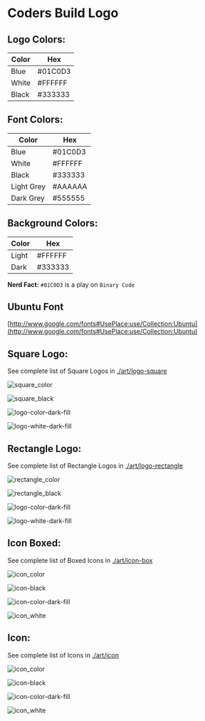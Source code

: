 Coders Build Logo
============

Logo Colors:
---

| Color | Hex     |
|-------|---------|
| Blue  | #01C0D3 |
| White | #FFFFFF |
| Black | #333333 |

Font Colors:
---

| Color       | Hex     |
|-------------|---------|
| Blue        | #01C0D3 |
| White       | #FFFFFF |
| Black       | #333333 |
| Light Grey  | #AAAAAA |
| Dark Grey   | #555555 |

Background Colors:
---

| Color | Hex     |
|-------|---------|
| Light | #FFFFFF |
| Dark  | #333333 |


__Nerd Fact:__ `#01C0D3` is a play on `Binary Code`

Ubuntu Font
---
[http://www.google.com/fonts#UsePlace:use/Collection:Ubuntu](http://www.google.com/fonts#UsePlace:use/Collection:Ubuntu)

Square Logo:
---

See complete list of Square Logos in [./art/logo-square](https://github.com/codersbuild/logo/tree/master/art/logo-square)

![square_color](https://raw.githubusercontent.com/codersbuild/logo/master/art/logo-square/266x200/logo-color.png "square_color")

![square_black](https://raw.githubusercontent.com/codersbuild/logo/master/art/logo-square/266x200/logo-black.png "square_black")

![logo-color-dark-fill](https://raw.githubusercontent.com/codersbuild/logo/master/art/logo-square/334x100/logo-color-dark-fill.png "logo-color-dark-fill")

![logo-white-dark-fill](https://raw.githubusercontent.com/codersbuild/logo/master/art/logo-square/334x100/logo-white-dark-fill.png "logo-white-dark-fill")

Rectangle Logo:
---

See complete list of Rectangle Logos in [./art/logo-rectangle](https://github.com/codersbuild/logo/tree/master/art/logo-rectangle)

![rectangle_color](https://raw.githubusercontent.com/codersbuild/logo/master/art/logo-rectangle/334x100/logo-color.png "rectangle_color")

![rectangle_black](https://raw.githubusercontent.com/codersbuild/logo/master/art/logo-rectangle/334x100/logo-black.png "rectangle_black")

![logo-color-dark-fill](https://raw.githubusercontent.com/codersbuild/logo/master/art/logo-rectangle/334x100/logo-color-dark-fill.png "logo-color-dark-fill")

![logo-white-dark-fill](https://raw.githubusercontent.com/codersbuild/logo/master/art/logo-rectangle/334x100/logo-white-dark-fill.png "logo-white-dark-fill")

Icon Boxed:
---

See complete list of Boxed Icons in [./art/icon-box](https://github.com/codersbuild/logo/tree/master/art/icon-box)

![icon_color](https://raw.githubusercontent.com/codersbuild/logo/master/art/icon-box/256x256/icon-color.png "icon_color")

![icon-black](https://raw.githubusercontent.com/codersbuild/logo/master/art/icon-box/256x256/icon-black.png "icon_black")

![icon-color-dark-fill](https://raw.githubusercontent.com/codersbuild/logo/master/art/icon-box/256x256/icon-color-dark-fill.png "icon-color-dark-fill")

![icon_white](https://raw.githubusercontent.com/codersbuild/logo/master/art/icon-box/256x256/icon-white-dark-fill.png "logo-white-dark-fill")

Icon:
---

See complete list of Icons in [./art/icon](https://github.com/codersbuild/logo/tree/master/art/icon)

![icon_color](https://raw.githubusercontent.com/codersbuild/logo/master/art/icon/256x256/icon-color.png "icon_color")

![icon-black](https://raw.githubusercontent.com/codersbuild/logo/master/art/icon/256x256/icon-black.png "icon_black")

![icon-color-dark-fill](https://raw.githubusercontent.com/codersbuild/logo/master/art/icon/256x256/icon-color-dark-fill.png "icon-color-dark-fill")

![icon_white](https://raw.githubusercontent.com/codersbuild/logo/master/art/icon/256x256/icon-white-dark-fill.png "icon_white")
